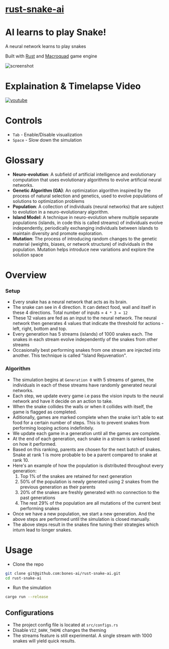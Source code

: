 # [rust-snake-ai](https://github.com/bones-ai/rust-snake-ai)

# AI learns to play Snake!
A neural network learns to play snakes

Built with [Rust](https://www.rust-lang.org/) and [Macroquad](https://github.com/not-fl3/macroquad) game engine

![screenshot](/screenshot.png)

# Explaination & Timelapse Video
[![youtube](https://img.youtube.com/vi/YPWy-3CTB-I/0.jpg)](https://youtu.be/YPWy-3CTB-I)

# Controls
- `Tab` - Enable/Disable visualization
- `Space` - Slow down the simulation

# Glossary
- **Neuro-evolution**: A subfield of artificial intelligence and evolutionary computation that uses evolutionary algorithms to evolve artificial neural networks.
- **Genetic Algorithm (GA)**: An optimization algorithm inspired by the process of natural selection and genetics, used to evolve populations of solutions to optimization problems
- **Population**: A collection of individuals (neural networks) that are subject to evolution in a neuro-evolutionary algorithm.
- **Island Model**: A technique in neuro-evolution where multiple separate populations (islands, in code this is called streams) of individuals evolve independently, periodically exchanging individuals between islands to maintain diversity and promote exploration.
- **Mutation**: The process of introducing random changes to the genetic material (weights, biases, or network structure) of individuals in the population. Mutation helps introduce new variations and explore the solution space

# Overview
### Setup
- Every snake has a neural network that acts as its brain.
- The snake can see in 4 direction. It can detect food, wall and itself in these 4 directions. Total number of inputs = `4 * 3 = 12`
- These 12 values are fed as an input to the neural network. The neural network then generates 4 values that indicate the threshold for actions - left, right, bottom and top.
- Every generation has 5 streams (islands) of 1000 snakes each. The snakes in each stream evolve independently of the snakes from other streams
- Occasionally best performing snakes from one stream are injected into another. This technique is called "Island Rejuvenation".
### Algorithm
- The simulation begins at `Generation 0` with 5 streams of games, the individuals in each of these streams have randomly generated neural networks.
- Each step, we update every game i.e pass the vision inputs to the neural network and have it decide on an action to take.
- When the snake collides the walls or when it collides with itself, the game is flagged as completed.
- Aditionally, games are marked complete when the snake isn't able to eat food for a certain number of steps. This is to prevent snakes from performing looping actions indefinitely.
- We update each game in a generation until all the games are complete.
- At the end of each generation, each snake in a stream is ranked based on how it performed. 
- Based on this ranking, parents are chosen for the next batch of snakes. Snake at rank 1 is more probable to be a parent compared to snake at rank 10.
- Here's an example of how the population is distributed throughout every generation:
    1. Top 1% of the snakes are retained for next generation
    2. 50% of the population is newly generated using 2 snakes from the previous generation as their parents
    3. 20% of the snakes are freshly generated with no connection to the past generations
    4. The rest 29% of the population are all mutations of the current best performing snakes
- Once we have a new population, we start a new generation. And the above steps are performed until the simulation is closed manually.
- The above steps result in the snakes fine tuning their strategies which inturn lead to longer snakes.

# Usage
- Clone the repo
```bash
git clone git@github.com:bones-ai/rust-snake-ai.git
cd rust-snake-ai
```
- Run the simulation
```bash
cargo run --release
```

## Configurations
- The project config file is located at `src/configs.rs`
- Disable `VIZ_DARK_THEME` changes the theming
- The streams feature is still experimental. A single stream with 1000 snakes will yield quick results.
